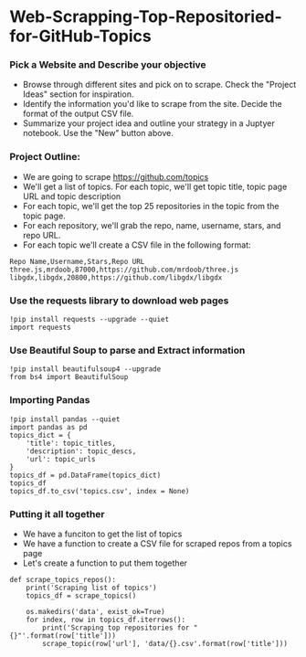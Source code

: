# Web-Scrapping-Top-Repositoried-for-GitHub-Topics
### Pick a Website and Describe your objective

* Browse through different sites and pick on to scrape. Check the "Project Ideas" section for inspiration.
* Identify the information you'd like to scrape from the site. Decide the format of the output CSV file.
* Summarize your project idea and outline your strategy in a Juptyer notebook. Use the "New" button above.

### Project Outline:

- We are going to scrape https://github.com/topics
- We'll get a list of topics. For each topic, we'll get topic title, topic page URL and topic description
- For each topic, we'll get the top 25 repositories in the topic from the topic page.
- For each repository, we'll grab the repo, name, username, stars, and repo URL.
- For each topic we'll create a CSV file in the following format: 
```
Repo Name,Username,Stars,Repo URL
three.js,mrdoob,87000,https://github.com/mrdoob/three.js
libgdx,libgdx,20800,https://github.com/libgdx/libgdx
```
### Use the requests library to download web pages
```
!pip install requests --upgrade --quiet
import requests
```
### Use Beautiful Soup to parse and Extract information
```
!pip install beautifulsoup4 --upgrade
from bs4 import BeautifulSoup
```
### Importing Pandas
```
!pip install pandas --quiet
import pandas as pd
topics_dict = {
    'title': topic_titles,
    'description': topic_descs,
    'url': topic_urls
}
topics_df = pd.DataFrame(topics_dict)
topics_df
topics_df.to_csv('topics.csv', index = None)
```

### Putting it all together
* We have a funciton to get the list of topics
* We have a function to create a CSV file for scraped repos from a topics page
* Let's create a function to put them together

```
def scrape_topics_repos():
    print('Scraping list of topics')
    topics_df = scrape_topics()
    
    os.makedirs('data', exist_ok=True)
    for index, row in topics_df.iterrows():
        print('Scraping top repositories for "{}"'.format(row['title']))
        scrape_topic(row['url'], 'data/{}.csv'.format(row['title']))
```
